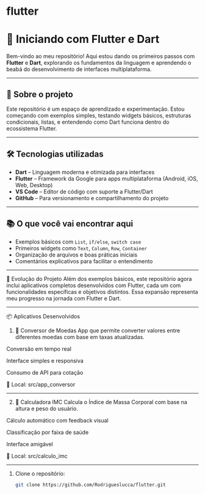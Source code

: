 # flutter
# 🚀 Iniciando com Flutter e Dart

Bem-vindo ao meu repositório! Aqui estou dando os primeiros passos com **Flutter** e **Dart**, explorando os fundamentos da linguagem e aprendendo o beabá do desenvolvimento de interfaces multiplataforma.

---

## 📌 Sobre o projeto

Este repositório é um espaço de aprendizado e experimentação. Estou começando com exemplos simples, testando widgets básicos, estruturas condicionais, listas, e entendendo como Dart funciona dentro do ecossistema Flutter.

---

## 🛠️ Tecnologias utilizadas

- **Dart** – Linguagem moderna e otimizada para interfaces
- **Flutter** – Framework da Google para apps multiplataforma (Android, iOS, Web, Desktop)
- **VS Code** – Editor de código com suporte a Flutter/Dart
- **GitHub** – Para versionamento e compartilhamento do projeto

---

## 📚 O que você vai encontrar aqui

- Exemplos básicos com `List`, `if/else`, `switch case`
- Primeiros widgets como `Text`, `Column`, `Row`, `Container`
- Organização de arquivos e boas práticas iniciais
- Comentários explicativos para facilitar o entendimento
----

🧠 Evolução do Projeto
Além dos exemplos básicos, este repositório agora inclui aplicativos completos desenvolvidos com Flutter, cada um com funcionalidades específicas e objetivos distintos. Essa expansão representa meu progresso na jornada com Flutter e Dart.

________________________________________________________________________________________________________

📦 Aplicativos Desenvolvidos
1. 💱 Conversor de Moedas
App que permite converter valores entre diferentes moedas com base em taxas atualizadas.

Conversão em tempo real

Interface simples e responsiva

Consumo de API para cotação

📁 Local: src/app_conversor
__________________________________________________________________________________________________________

2. 🧮 Calculadora IMC
Calcula o Índice de Massa Corporal com base na altura e peso do usuário.

Cálculo automático com feedback visual

Classificação por faixa de saúde

Interface amigável

📁 Local: src/calculo_imc
___________________________________________________________________________________________________________

1. Clone o repositório:
   ```bash
   git clone https://github.com/Rodrigueslucca/flutter.git
